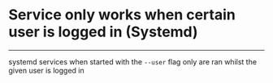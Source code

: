 # Service only works when certain user is logged in (Systemd)
----------------------------------------------------------
systemd services when started with the `--user` flag
only are ran whilst the given user is logged in
